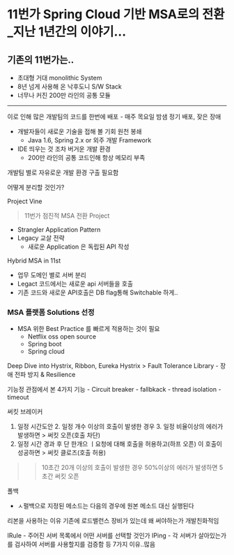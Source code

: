 # 11번가 Spring Cloud 기반 MSA로의 전환_지난 1년간의 이야기...

## 기존의 11번가는..
- 초대형 거대 monolithic System
- 8년 넘게 사용해 온 낙후도니 S/W Stack
- 너무나 커진 200만 라인의 공통 모듈

--- 
이로 인해 많은 개발팀의 코드를 한번에 배포
    - 매주 목요일 밤샘 정기 배포, 잦은 장애
- 개발자들이 새로운 기술을 접해 볼 기회 원천 봉쇄
    - Java 1.6, Spring 2.x or 외주 개발 Framework
- IDE 띄우는 것 조차 버거운 개발 환경
    - 200만 라인의 공통 코드인해 항상 메모리 부족

개발팀 별로 자유로운 개발 환경 구출 필요함

어떻게 분리할 것인가?

Project Vine
> 11번가 점진적 MSA 전환 Project

- Strangler Application Pattern
- Legacy 교살 전략
    - 새로운 Application 은 독립된 API 작성
    

Hybrid MSA in 11st
- 업무 도메인 별로 서버 분리
- Legact 코드에서는 새로운 api 서버들을 호출
- 기존 코드와 새로운 API호출은 DB flag통해 Switchable 하게..

### MSA 플랫폼 Solutions 선정
- MSA 위한 Best Practice 를 빠르게 적용하는 것이 필요
    - Netflix oss open source
    - Spring boot
    - Spring cloud

Deep Dive into Hystrix, Ribbon, Eureka
Hystrix > Fault Tolerance Library
    - 장애 전파 방지 & Resilience
    
기능정 관점에서 본 4가지 기능
    - Circuit breaker
    - fallbkack
    - thread isolation
    - timeout

써킷 브레이커
 1. 일정 시간도안 2. 일정 개수 이상의 호출이 발생한 경우 3. 일정 비율이상의 에러가 발생하면 > 써킷 오픈(호출 차단)
 4. 일정 시간 경과 후 단 한개으 ㅣ요청에 대해 호출을 허용하고(하프 오픈) 이 호출이 성공하면 > 써킷 클로즈(호출 허용)
 
 >> 10초간 20개 이상의 호출이 발생한 경우 50%이상의 에러가 발생하면 5초간 써킷 오픈


폴백
- ㅅ펄백으로 지정된 메소드는 다음의 경우에 원본 메소드 대신 실행된다


리본을 사용하는 이유
기존에 로드밸런스 장비가 있는데 왜 써야하는가
개발친화적임

IRule - 주어진 서버 목록에서 어떤 서버를 선택할 것인가
IPing - 각 서버가 살아있는가를 검사하여 서버를 사용할지를 검증함
등 7가지 이유..많음
